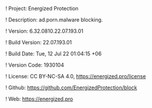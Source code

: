 ! Project: Energized Protection

! Description: ad.porn.malware blocking.

! Version: 6.32.0810.22.07.193.01

! Build Version: 22.07.193.01

! Build Date: Tue, 12 Jul 22 01:04:15 +06

! Version Code: 1930104

! License: CC BY-NC-SA 4.0, https://energized.pro/license

! Github: https://github.com/EnergizedProtection/block

! Web: https://energized.pro
